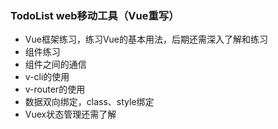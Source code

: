 ### TodoList web移动工具（Vue重写）
* Vue框架练习，练习Vue的基本用法，后期还需深入了解和练习
* 组件练习
* 组件之间的通信
* v-cli的使用
* v-router的使用
* 数据双向绑定，class、style绑定
* Vuex状态管理还需了解

